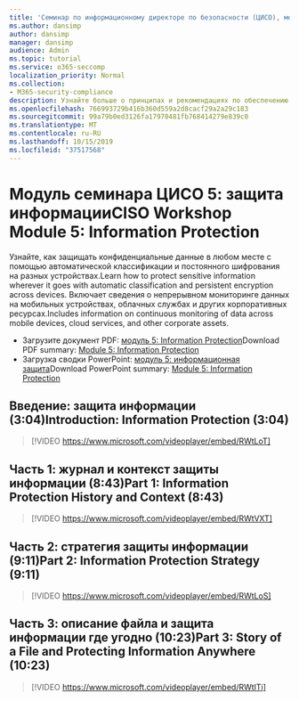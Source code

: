 ```yaml
---
title: 'Семинар по информационному директоре по безопасности (ЦИСО), модуль 5: защита информации'
ms.author: dansimp
author: dansimp
manager: dansimp
audience: Admin
ms.topic: tutorial
ms.service: o365-seccomp
localization_priority: Normal
ms.collection:
- M365-security-compliance
description: Узнайте больше о принципах и рекомендациях по обеспечению безопасности модернизации в Организации.
ms.openlocfilehash: 766993729b416b360d559a2d8cacf29a2a29c183
ms.sourcegitcommit: 99a79b0ed3126fa17970481fb768414279e839c0
ms.translationtype: MT
ms.contentlocale: ru-RU
ms.lasthandoff: 10/15/2019
ms.locfileid: "37517568"
---
```

# <a name="ciso-workshop-module-5-information-protection"></a><span data-ttu-id="a9a3d-103">Модуль семинара ЦИСО 5: защита информации</span><span class="sxs-lookup"><span data-stu-id="a9a3d-103">CISO Workshop Module 5: Information Protection</span></span>

<span data-ttu-id="a9a3d-104">Узнайте, как защищать конфиденциальные данные в любом месте с помощью автоматической классификации и постоянного шифрования на разных устройствах.</span><span class="sxs-lookup"><span data-stu-id="a9a3d-104">Learn how to protect sensitive information wherever it goes with automatic classification and persistent encryption across devices.</span></span> <span data-ttu-id="a9a3d-105">Включает сведения о непрерывном мониторинге данных на мобильных устройствах, облачных службах и других корпоративных ресурсах.</span><span class="sxs-lookup"><span data-stu-id="a9a3d-105">Includes information on continuous monitoring of data across mobile devices, cloud services, and other corporate assets.</span></span>

- <span data-ttu-id="a9a3d-106">Загрузите документ PDF: [модуль 5: Information Protection](../media/ciso-workshop-5-information-protection-strategy.pdf)</span><span class="sxs-lookup"><span data-stu-id="a9a3d-106">Download PDF summary: [Module 5: Information Protection](../media/ciso-workshop-5-information-protection-strategy.pdf)</span></span>
- <span data-ttu-id="a9a3d-107">Загрузка сводки PowerPoint: [модуль 5: информационная защита](https://docs.microsoft.com/microsoft-365/security/media/ciso-workshop-5-information-protection-strategy.pptx)</span><span class="sxs-lookup"><span data-stu-id="a9a3d-107">Download PowerPoint summary: [Module 5: Information Protection](https://docs.microsoft.com/microsoft-365/security/media/ciso-workshop-5-information-protection-strategy.pptx)</span></span>

## <a name="introduction-information-protection-304"></a><span data-ttu-id="a9a3d-108">Введение: защита информации (3:04)</span><span class="sxs-lookup"><span data-stu-id="a9a3d-108">Introduction: Information Protection (3:04)</span></span>

> [!VIDEO https://www.microsoft.com/videoplayer/embed/RWtLoT]

## <a name="part-1-information-protection-history-and-context-843"></a><span data-ttu-id="a9a3d-109">Часть 1: журнал и контекст защиты информации (8:43)</span><span class="sxs-lookup"><span data-stu-id="a9a3d-109">Part 1: Information Protection History and Context (8:43)</span></span>

> [!VIDEO https://www.microsoft.com/videoplayer/embed/RWtVXT]

## <a name="part-2-information-protection-strategy-911"></a><span data-ttu-id="a9a3d-110">Часть 2: стратегия защиты информации (9:11)</span><span class="sxs-lookup"><span data-stu-id="a9a3d-110">Part 2: Information Protection Strategy (9:11)</span></span>

> [!VIDEO https://www.microsoft.com/videoplayer/embed/RWtLoS]

## <a name="part-3-story-of-a-file-and-protecting-information-anywhere-1023"></a><span data-ttu-id="a9a3d-111">Часть 3: описание файла и защита информации где угодно (10:23)</span><span class="sxs-lookup"><span data-stu-id="a9a3d-111">Part 3: Story of a File and Protecting Information Anywhere (10:23)</span></span>

> [!VIDEO https://www.microsoft.com/videoplayer/embed/RWtITi]